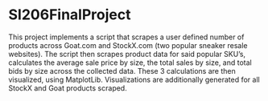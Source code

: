 # SI206FinalProject
This project implements a script that scrapes a user defined number of products across Goat.com and StockX.com (two popular sneaker resale websites). The script then scrapes product data for said popular SKU’s, calculates the average sale price by size, the total sales by size, and total bids by size across the collected data. These 3 calculations are then visualized, using MatplotLib. Visualizations are additionally generated for all StockX and Goat products scraped.

